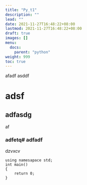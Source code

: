 ```yaml
---
title: "Py_t1"
description: ""
lead: ""
date: 2021-11-27T16:48:22+08:00
lastmod: 2021-11-27T16:48:22+08:00
draft: true
images: []
menu: 
  docs:
    parent: "python"
weight: 999
toc: true
---
```


afadf
asddf
# adsf
## adfasdg 
af
### adfetq# adfadf
dzvxcv
```
using namesapace std;
int main()
{
	return 0;	
}
```
